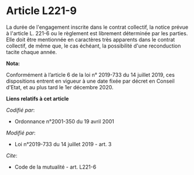 # Article L221-9

La durée de l'engagement inscrite dans le contrat collectif, la notice prévue à l'article L. 221-6 ou le règlement est
librement déterminée par les parties. Elle doit être mentionnée en caractères très apparents dans le contrat collectif, de
même que, le cas échéant, la possibilité d'une reconduction tacite chaque année.

**Nota:**

Conformément à l’article 6 de la loi n° 2019-733 du 14 juillet 2019, ces dispositions entrent en vigueur à une date fixée par
décret en Conseil d'Etat, et au plus tard le 1er décembre 2020.

**Liens relatifs à cet article**

_Codifié par_:

  - Ordonnance n°2001-350 du 19 avril 2001

_Modifié par_:

  - Loi n°2019-733 du 14 juillet 2019 - art. 3

_Cite_:

  - Code de la mutualité - art. L221-6
